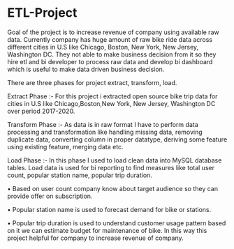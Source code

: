 # ETL-Project

Goal of the project is to increase revenue of company using available raw data.
Currently company has huge amount of raw bike ride data across different cities in U.S like Chicago, Boston, New York, New Jersey, Washington DC. They not able to make business decision from it so they hire etl and bi developer to process raw data and develop bi dashboard which is useful to make data driven business decision.

There are three phases for project extract, transform, load.

Extract Phase :- For this project i extracted open source bike trip data for cities in U.S like Chicago,Boston,New York, New Jersey, Washington DC over period 2017-2020.

Transform Phase :- As data is in raw format I have to perform data processing and transformation like handling missing data, removing duplicate data, converting column in proper datatype, deriving some feature using existing feature, merging data etc.

Load Phase :- In this phase I used to load clean data into MySQL database tables. Load data is used for 
bi reporting to find measures like total user count, popular station name, popular trip duration.

• Based on user count company know about target audience so they can provide offer on subscription.

• Popular station name is used to forecast demand for bike or stations. 

• Popular trip duration is used to understand customer usage pattern based on it we can estimate budget for maintenance of bike. 
In this way this project helpful for company to increase revenue of company.
